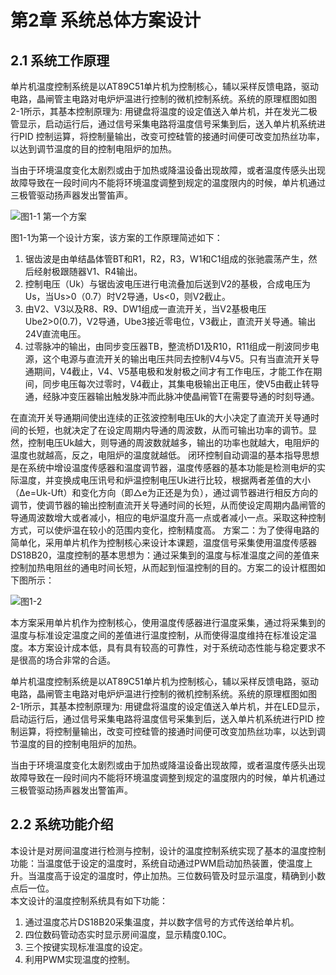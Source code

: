 # 第2章 系统总体方案设计

## 2.1 系统工作原理

单片机温度控制系统是以AT89C51单片机为控制核心，辅以采样反馈电路，驱动电路，晶闸管主电路对电炉炉温进行控制的微机控制系统。系统的原理框图如图2-1所示，其基本控制原理为: 用键盘将温度的设定值送入单片机，并在发光二极管显示，启动运行后，通过信号采集电路将温度信号采集到后，送入单片机系统进行PID 控制运算，将控制量输出，改变可控硅管的接通时间便可改变加热丝功率，以达到调节温度的目的控制电阻炉的加热。

当由于环境温度变化太剧烈或由于加热或降温设备出现故障，或者温度传感头出现故障导致在一段时间内不能将环境温度调整到规定的温度限内的时候，单片机通过三极管驱动扬声器发出警笛声。 

![图1-1 第一个方案](http://my.gunplan.top/static/1.0.0.PNG)

图1-1为第一个设计方案，该方案的工作原理简述如下：

1. 锯齿波是由单结晶体管BT和R1，R2，R3，W1和C1组成的张驰震荡产生，然后经射极跟随器V1、R4输出。
2.  控制电压（Uk）与锯齿波电压进行电流叠加后送到V2的基极，合成电压为Us，当Us>0（0.7）时V2导通，Us<0，则V2截止。
3.  由V2、V3以及R8、R9、DW1组成一直流开关，当V2基极电压Ube2>0(0.7)，V2导通，Ube3接近零电位，V3截止，直流开关导通。输出24V直流电压。
4.  过零脉冲的输出，由同步变压器TB，整流桥D1及R10，R11组成一削波同步电源，这个电源与直流开关的输出电压共同去控制V4与V5。只有当直流开关导通期间，V4截止，V4、V5基电极和发射极之间才有工作电压，才能工作在期间，同步电压每次过零时，V4截止，其集电极输出正电压，使V5由截止转导通，经脉冲变压器输出触发脉冲而此脉冲使晶闸管T在需要导通的时刻导通。

在直流开关导通期间使出连续的正弦波控制电压Uk的大小决定了直流开关导通时间的长短，也就决定了在设定周期内导通的周波数，从而可输出功率的调节。显然，控制电压Uk越大，则导通的周波数就越多，输出的功率也就越大，电阻炉的温度也就越高，反之，电阻炉的温度就越低。
闭环控制自动调温的基本指导思想是在系统中增设温度传感器和温度调节器，温度传感器的基本功能是检测电炉的实际温度，并变换成电压讯号和炉温控制电压Uk进行比较，根据两者差值的大小（Δe=Uk-Uft）和变化方向（即△e为正还是为负），通过调节器进行相反方向的调节，使调节器的输出控制直流开关导通时间的长短，从而使设定周期内晶闸管的导通周波数增大或者减小，相应的电炉温度升高一点或者减小一点。采取这种控制方式，可以使炉温在较小的范围内变化，控制精度高。
方案二：为了使得电路的简单化，采用单片机作为控制核心来设计本课题，温度信号采集使用温度传感器DS18B20，温度控制的基本思想为：通过采集到的温度与标准温度之间的差值来控制加热电阻丝的通电时间长短，从而起到恒温控制的目的。方案二的设计框图如下图所示：

![图1-2](http://my.gunplan.top/static/1.0.0.PNG)

本方案采用单片机作为控制核心，使用温度传感器进行温度采集，通过将采集到的温度与标准设定温度之间的差值进行温度控制，从而使得温度维持在标准设定温度。本方案设计成本低，具有具有较高的可靠性，对于系统动态性能与稳定要求不是很高的场合非常的合适。

单片机温度控制系统是以AT89C51单片机为控制核心，辅以采样反馈电路，驱动电路，晶闸管主电路对电炉炉温进行控制的微机控制系统。系统的原理框图如图2-1所示，其基本控制原理为: 用键盘将温度的设定值送入单片机，并在LED显示，启动运行后，通过信号采集电路将温度信号采集到后，送入单片机系统进行PID 控制运算，将控制量输出，改变可控硅管的接通时间便可改变加热丝功率，以达到调节温度的目的控制电阻炉的加热。

当由于环境温度变化太剧烈或由于加热或降温设备出现故障，或者温度传感头出现故障导致在一段时间内不能将环境温度调整到规定的温度限内的时候，单片机通过三极管驱动扬声器发出警笛声。

## 2.2 系统功能介绍

本设计是对房间温度进行检测与控制，设计的温度控制系统实现了基本的温度控制功能：当温度低于设定的温度时，系统自动通过PWM启动加热装置，使温度上升。当温度高于设定的温度时，停止加热。三位数码管及时显示温度，精确到小数点后一位。  
本文设计的温度控制系统具有如下功能：

1. 通过温度芯片DS18B20采集温度，并以数字信号的方式传送给单片机。
2. 四位数码管动态实时显示房间温度，显示精度0.10C。
3. 三个按键实现标准温度的设定。
4. 利用PWM实现温度的控制。

